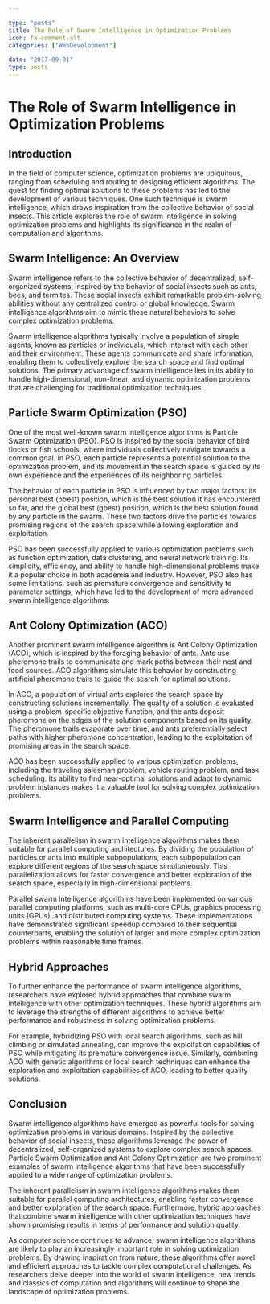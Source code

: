 ```yaml
---

type: "posts"
title: The Role of Swarm Intelligence in Optimization Problems
icon: fa-comment-alt
categories: ["WebDevelopment"]

date: "2017-09-01"
type: posts
---
```





# The Role of Swarm Intelligence in Optimization Problems

## Introduction

In the field of computer science, optimization problems are ubiquitous, ranging from scheduling and routing to designing efficient algorithms. The quest for finding optimal solutions to these problems has led to the development of various techniques. One such technique is swarm intelligence, which draws inspiration from the collective behavior of social insects. This article explores the role of swarm intelligence in solving optimization problems and highlights its significance in the realm of computation and algorithms.

## Swarm Intelligence: An Overview

Swarm intelligence refers to the collective behavior of decentralized, self-organized systems, inspired by the behavior of social insects such as ants, bees, and termites. These social insects exhibit remarkable problem-solving abilities without any centralized control or global knowledge. Swarm intelligence algorithms aim to mimic these natural behaviors to solve complex optimization problems.

Swarm intelligence algorithms typically involve a population of simple agents, known as particles or individuals, which interact with each other and their environment. These agents communicate and share information, enabling them to collectively explore the search space and find optimal solutions. The primary advantage of swarm intelligence lies in its ability to handle high-dimensional, non-linear, and dynamic optimization problems that are challenging for traditional optimization techniques.

## Particle Swarm Optimization (PSO)

One of the most well-known swarm intelligence algorithms is Particle Swarm Optimization (PSO). PSO is inspired by the social behavior of bird flocks or fish schools, where individuals collectively navigate towards a common goal. In PSO, each particle represents a potential solution to the optimization problem, and its movement in the search space is guided by its own experience and the experiences of its neighboring particles.

The behavior of each particle in PSO is influenced by two major factors: its personal best (pbest) position, which is the best solution it has encountered so far, and the global best (gbest) position, which is the best solution found by any particle in the swarm. These two factors drive the particles towards promising regions of the search space while allowing exploration and exploitation.

PSO has been successfully applied to various optimization problems such as function optimization, data clustering, and neural network training. Its simplicity, efficiency, and ability to handle high-dimensional problems make it a popular choice in both academia and industry. However, PSO also has some limitations, such as premature convergence and sensitivity to parameter settings, which have led to the development of more advanced swarm intelligence algorithms.

## Ant Colony Optimization (ACO)

Another prominent swarm intelligence algorithm is Ant Colony Optimization (ACO), which is inspired by the foraging behavior of ants. Ants use pheromone trails to communicate and mark paths between their nest and food sources. ACO algorithms simulate this behavior by constructing artificial pheromone trails to guide the search for optimal solutions.

In ACO, a population of virtual ants explores the search space by constructing solutions incrementally. The quality of a solution is evaluated using a problem-specific objective function, and the ants deposit pheromone on the edges of the solution components based on its quality. The pheromone trails evaporate over time, and ants preferentially select paths with higher pheromone concentration, leading to the exploitation of promising areas in the search space.

ACO has been successfully applied to various optimization problems, including the traveling salesman problem, vehicle routing problem, and task scheduling. Its ability to find near-optimal solutions and adapt to dynamic problem instances makes it a valuable tool for solving complex optimization problems.

## Swarm Intelligence and Parallel Computing

The inherent parallelism in swarm intelligence algorithms makes them suitable for parallel computing architectures. By dividing the population of particles or ants into multiple subpopulations, each subpopulation can explore different regions of the search space simultaneously. This parallelization allows for faster convergence and better exploration of the search space, especially in high-dimensional problems.

Parallel swarm intelligence algorithms have been implemented on various parallel computing platforms, such as multi-core CPUs, graphics processing units (GPUs), and distributed computing systems. These implementations have demonstrated significant speedup compared to their sequential counterparts, enabling the solution of larger and more complex optimization problems within reasonable time frames.

## Hybrid Approaches

To further enhance the performance of swarm intelligence algorithms, researchers have explored hybrid approaches that combine swarm intelligence with other optimization techniques. These hybrid algorithms aim to leverage the strengths of different algorithms to achieve better performance and robustness in solving optimization problems.

For example, hybridizing PSO with local search algorithms, such as hill climbing or simulated annealing, can improve the exploitation capabilities of PSO while mitigating its premature convergence issue. Similarly, combining ACO with genetic algorithms or local search techniques can enhance the exploration and exploitation capabilities of ACO, leading to better quality solutions.

## Conclusion

Swarm intelligence algorithms have emerged as powerful tools for solving optimization problems in various domains. Inspired by the collective behavior of social insects, these algorithms leverage the power of decentralized, self-organized systems to explore complex search spaces. Particle Swarm Optimization and Ant Colony Optimization are two prominent examples of swarm intelligence algorithms that have been successfully applied to a wide range of optimization problems.

The inherent parallelism in swarm intelligence algorithms makes them suitable for parallel computing architectures, enabling faster convergence and better exploration of the search space. Furthermore, hybrid approaches that combine swarm intelligence with other optimization techniques have shown promising results in terms of performance and solution quality.

As computer science continues to advance, swarm intelligence algorithms are likely to play an increasingly important role in solving optimization problems. By drawing inspiration from nature, these algorithms offer novel and efficient approaches to tackle complex computational challenges. As researchers delve deeper into the world of swarm intelligence, new trends and classics of computation and algorithms will continue to shape the landscape of optimization problems.